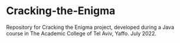 # Cracking-the-Enigma
 Repository for Cracking the Enigma project, developed during a Java course in The Academic College of Tel Aviv, Yaffo. July 2022.

